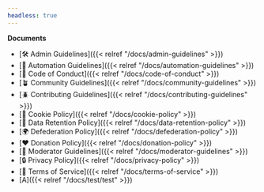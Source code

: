 ```yaml
---
headless: true
---
```


**Documents**
- [🛠️ Admin Guidelines]({{< relref "/docs/admin-guidelines" >}})
- [🤖 Automation Guidelines]({{< relref "/docs/automation-guidelines" >}})
- [🤝 Code of Conduct]({{< relref "/docs/code-of-conduct" >}})
- [🪴 Community Guidelines]({{< relref "/docs/community-guidelines" >}})
- [🪲 Contributing Guidelines]({{< relref "/docs/contributing-guidelines" >}})
- [🍪 Cookie Policy]({{< relref "/docs/cookie-policy" >}})
- [📘 Data Retention Policy]({{< relref "/docs/data-retention-policy" >}})
- [🌍 Defederation Policy]({{< relref "/docs/defederation-policy" >}})
- [❤️ Donation Policy]({{< relref "/docs/donation-policy" >}})
- [🏡 Moderator Guidelines]({{< relref "/docs/moderator-guidelines" >}})
- [🔒 Privacy Policy]({{< relref "/docs/privacy-policy" >}})
- [📜 Terms of Service]({{< relref "/docs/terms-of-service" >}})
- [A]({{< relref "/docs/test/test" >}})
<br/>
